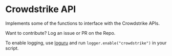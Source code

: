 # Crowdstrike API

Implements some of the functions to interface with the Crowdstrike APIs.

Want to contribute? Log an issue or PR on the Repo.

To enable logging, use [loguru](https://github.com/Delgan/loguru) and run `logger.enable("crowdstrike")` in your script.